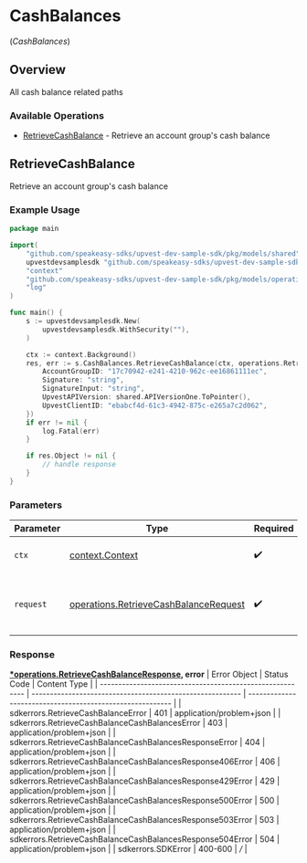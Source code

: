 # CashBalances
(*CashBalances*)

## Overview

All cash balance related paths

### Available Operations

* [RetrieveCashBalance](#retrievecashbalance) - Retrieve an account group's cash balance

## RetrieveCashBalance

Retrieve an account group's cash balance

### Example Usage

```go
package main

import(
	"github.com/speakeasy-sdks/upvest-dev-sample-sdk/pkg/models/shared"
	upvestdevsamplesdk "github.com/speakeasy-sdks/upvest-dev-sample-sdk"
	"context"
	"github.com/speakeasy-sdks/upvest-dev-sample-sdk/pkg/models/operations"
	"log"
)

func main() {
    s := upvestdevsamplesdk.New(
        upvestdevsamplesdk.WithSecurity(""),
    )

    ctx := context.Background()
    res, err := s.CashBalances.RetrieveCashBalance(ctx, operations.RetrieveCashBalanceRequest{
        AccountGroupID: "17c70942-e241-4210-962c-ee16861111ec",
        Signature: "string",
        SignatureInput: "string",
        UpvestAPIVersion: shared.APIVersionOne.ToPointer(),
        UpvestClientID: "ebabcf4d-61c3-4942-875c-e265a7c2d062",
    })
    if err != nil {
        log.Fatal(err)
    }

    if res.Object != nil {
        // handle response
    }
}
```

### Parameters

| Parameter                                                                                          | Type                                                                                               | Required                                                                                           | Description                                                                                        |
| -------------------------------------------------------------------------------------------------- | -------------------------------------------------------------------------------------------------- | -------------------------------------------------------------------------------------------------- | -------------------------------------------------------------------------------------------------- |
| `ctx`                                                                                              | [context.Context](https://pkg.go.dev/context#Context)                                              | :heavy_check_mark:                                                                                 | The context to use for the request.                                                                |
| `request`                                                                                          | [operations.RetrieveCashBalanceRequest](../../pkg/models/operations/retrievecashbalancerequest.md) | :heavy_check_mark:                                                                                 | The request object to use for the request.                                                         |


### Response

**[*operations.RetrieveCashBalanceResponse](../../pkg/models/operations/retrievecashbalanceresponse.md), error**
| Error Object                                              | Status Code                                               | Content Type                                              |
| --------------------------------------------------------- | --------------------------------------------------------- | --------------------------------------------------------- |
| sdkerrors.RetrieveCashBalanceError                        | 401                                                       | application/problem+json                                  |
| sdkerrors.RetrieveCashBalanceCashBalancesError            | 403                                                       | application/problem+json                                  |
| sdkerrors.RetrieveCashBalanceCashBalancesResponseError    | 404                                                       | application/problem+json                                  |
| sdkerrors.RetrieveCashBalanceCashBalancesResponse406Error | 406                                                       | application/problem+json                                  |
| sdkerrors.RetrieveCashBalanceCashBalancesResponse429Error | 429                                                       | application/problem+json                                  |
| sdkerrors.RetrieveCashBalanceCashBalancesResponse500Error | 500                                                       | application/problem+json                                  |
| sdkerrors.RetrieveCashBalanceCashBalancesResponse503Error | 503                                                       | application/problem+json                                  |
| sdkerrors.RetrieveCashBalanceCashBalancesResponse504Error | 504                                                       | application/problem+json                                  |
| sdkerrors.SDKError                                        | 400-600                                                   | */*                                                       |
